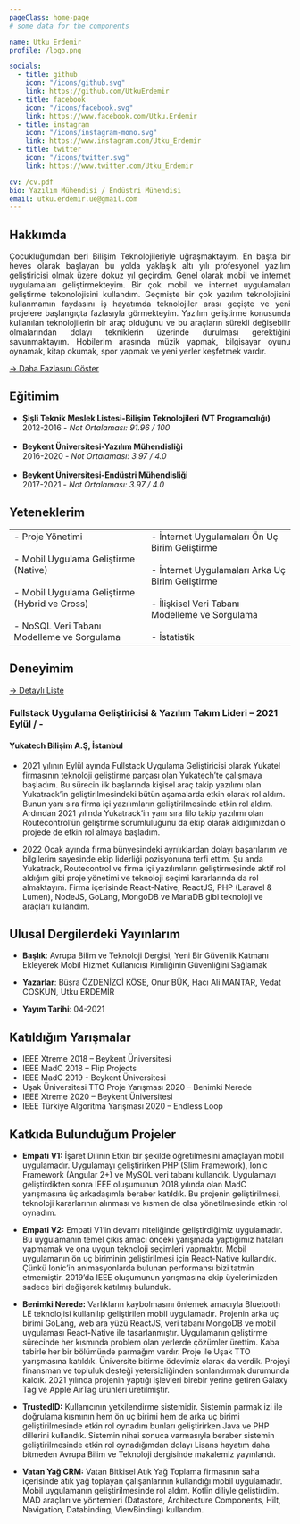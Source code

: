 ```yaml
---
pageClass: home-page
# some data for the components

name: Utku Erdemir
profile: /logo.png

socials:
  - title: github
    icon: "/icons/github.svg"
    link: https://github.com/UtkuErdemir
  - title: facebook
    icon: "/icons/facebook.svg"
    link: https://www.facebook.com/Utku.Erdemir
  - title: instagram
    icon: "/icons/instagram-mono.svg"
    link: https://www.instagram.com/Utku_Erdemir
  - title: twitter
    icon: "/icons/twitter.svg"
    link: https://www.twitter.com/Utku_Erdemir

cv: /cv.pdf
bio: Yazılım Mühendisi / Endüstri Mühendisi
email: utku.erdemir.ue@gmail.com
---
```


<ProfileSection :frontmatter="$page.frontmatter" />

## Hakkımda

<div style="text-align: justify">Çocukluğumdan beri Bilişim Teknolojileriyle uğraşmaktayım. En başta bir heves olarak başlayan bu yolda yaklaşık altı yılı profesyonel yazılım geliştiricisi olmak üzere dokuz yıl geçirdim. Genel olarak mobil ve internet uygulamaları geliştirmekteyim. Bir çok mobil ve internet uygulamaları geliştirme tekonolojisini kullandım. Geçmişte bir çok yazılım teknolojisini kullanmamın faydasını iş hayatımda teknolojiler arası geçişte ve yeni projelere başlangıçta fazlasıyla görmekteyim. Yazılım geliştirme konusunda kullanılan teknolojilerin bir araç olduğunu ve bu araçların sürekli değişebilir olmalarından dolayı tekniklerin üzerinde durulması gerektiğini savunmaktayım. Hobilerim arasında müzik yapmak, bilgisayar oyunu oynamak, kitap okumak, spor yapmak ve yeni yerler keşfetmek vardır.</div>

[→ Daha Fazlasını Göster](/about/)
## Eğitimim

- **Şişli Teknik Meslek Listesi-Bilişim Teknolojileri (VT Programcılığı)** <br/>
2012-2016 - *Not Ortalaması: 91.96 / 100*<br/><br/>
- **Beykent Üniversitesi-Yazılım Mühendisliği** <br/>
2016-2020 - *Not Ortalaması: 3.97 / 4.0*<br/><br/>
- **Beykent Üniversitesi-Endüstri Mühendisliği** <br/>
2017-2021 - *Not Ortalaması: 3.97 / 4.0*<br/>

## Yeteneklerim
<table>
<tr>
<td>
  - Proje Yönetimi</br></br>
	- Mobil Uygulama Geliştirme (Native)</br></br>
	- Mobil Uygulama Geliştirme (Hybrid ve Cross)</br></br>
	- NoSQL Veri Tabanı Modelleme ve Sorgulama</br>
</td>
<td>
	-	İnternet Uygulamaları Ön Uç Birim Geliştirme</br></br>
	-	İnternet Uygulamaları Arka Uç Birim Geliştirme</br></br>
	-	İlişkisel Veri Tabanı Modelleme ve Sorgulama</br></br>
  - İstatistik
</td>
</tr>
</table>

## Deneyimim


[→ Detaylı Liste](/projects/)



<ProjectCard hideBorder=true>

  ### Fullstack Uygulama Geliştiricisi & Yazılım Takım Lideri – 2021 Eylül / -
  #### Yukatech Bilişim A.Ş, İstanbul
  -	2021 yılının Eylül ayında Fullstack Uygulama Geliştiricisi olarak Yukatel firmasının teknoloji geliştirme parçası olan Yukatech’te çalışmaya başladım. Bu sürecin ilk başlarında kişisel araç takip yazılımı olan Yukatrack’in geliştirilmesindeki bütün aşamalarda etkin olarak rol aldım. Bunun yanı sıra firma içi yazılımların geliştirilmesinde etkin rol aldım. Ardından 2021 yılında Yukatrack’in yanı sıra filo takip yazılımı olan Routecontrol’ün geliştirme sorumluluğunu da ekip olarak aldığımızdan o projede de etkin rol almaya başladım.
  
  - 2022 Ocak ayında firma bünyesindeki ayrılıklardan dolayı başarılarım ve bilgilerim sayesinde ekip liderliği pozisyonuna terfi ettim. Şu anda Yukatrack, Routecontrol ve firma içi yazılımların geliştirmesinde aktif rol aldığım gibi proje yönetimi ve teknoloji seçimi kararlarında da rol almaktayım. Firma içerisinde React-Native, ReactJS, PHP (Laravel & Lumen), NodeJS, GoLang, MongoDB ve MariaDB gibi teknoloji ve araçları kullandım.

</ProjectCard>

## Ulusal Dergilerdeki Yayınlarım
- **Başlık**: Avrupa Bilim ve Teknoloji Dergisi, Yeni Bir Güvenlik Katmanı Ekleyerek Mobil Hizmet Kullanıcısı Kimliğinin Güvenliğini Sağlamak 

- **Yazarlar**: Büşra ÖZDENİZCİ KÖSE, Onur BÜK, Hacı Ali MANTAR, Vedat COSKUN, Utku ERDEMİR
- **Yayım Tarihi**: 04-2021

## Katıldığım Yarışmalar

-	IEEE Xtreme 2018 – Beykent Üniversitesi
-	IEEE MadC 2018 – Flip Projects
-	IEEE MadC 2019  - Beykent Üniversitesi
-	Uşak Üniversitesi TTO Proje Yarışması 2020 – Benimki Nerede
-	IEEE Xtreme 2020 – Beykent Üniversitesi
-	IEEE Türkiye Algoritma Yarışması 2020 – Endless Loop
## Katkıda Bulunduğum Projeler

- **Empati V1:** İşaret Dilinin Etkin bir şekilde öğretilmesini amaçlayan mobil uygulamadır. Uygulamayı geliştirirken PHP (Slim Framework), Ionic Framework (Angular 2+) ve MySQL veri tabanı kullandık. Uygulamayı geliştirdikten sonra IEEE oluşumunun 2018 yılında olan MadC yarışmasına üç arkadaşımla beraber katıldık. Bu projenin geliştirilmesi, teknoloji kararlarının alınması ve kısmen de olsa yönetilmesinde etkin rol oynadım.

- **Empati V2:** Empati V1’in devamı niteliğinde geliştirdiğimiz uygulamadır. Bu uygulamanın temel çıkış amacı önceki yarışmada yaptığımız hataları yapmamak ve ona uygun teknoloji seçimleri yapmaktır. Mobil uygulamanın ön uç biriminin geliştirilmesi için React-Native kullandık. Çünkü Ionic’in animasyonlarda bulunan performansı bizi tatmin etmemiştir. 2019’da IEEE oluşumunun yarışmasına ekip üyelerimizden sadece biri değişerek katılmış bulunduk.

- **Benimki Nerede:** Varlıkların kaybolmasını önlemek amacıyla Bluetooth LE teknolojisi kullanılıp geliştirilen mobil uygulamadır. Projenin arka uç birimi GoLang, web ara yüzü ReactJS, veri tabanı MongoDB ve mobil uygulaması React-Native ile tasarlanmıştır. Uygulamanın geliştirme sürecinde her kısmında problem olan yerlerde çözümler ürettim. Kaba tabirle her bir bölümünde parmağım vardır. Proje ile Uşak TTO yarışmasına katıldık. Üniversite bitirme ödevimiz olarak da verdik. Projeyi finansman ve topluluk desteği yetersizliğinden sonlandırmak durumunda kaldık. 2021 yılında projenin yaptığı işlevleri birebir yerine getiren Galaxy Tag ve Apple AirTag ürünleri üretilmiştir.

- **TrustedID:** Kullanıcının yetkilendirme sistemidir. Sistemin parmak izi ile doğrulama kısmının hem ön uç birimi hem de arka uç birimi geliştirilmesinde etkin rol oynadım bunları geliştirirken Java ve PHP dillerini kullandık. Sistemin nihai sonuca varmasıyla beraber sistemin geliştirilmesinde etkin rol oynadığımdan dolayı Lisans hayatım daha bitmeden Avrupa Bilim ve Teknoloji dergisinde makalemiz yayınlandı.

- **Vatan Yağ CRM:** Vatan Bitkisel Atık Yağ Toplama firmasının saha içerisinde atık yağ toplayan çalışanlarının kullandığı mobil uygulamadır. Mobil uygulamanın geliştirilmesinde rol aldım. Kotlin diliyle geliştirdim. MAD araçları ve yöntemleri (Datastore, Architecture Components, Hilt, Navigation, Databinding, ViewBinding) kullandım. 


<!-- Custom style for this page -->

<style lang="stylus">

.theme-container.home-page .page
  font-size 14px
  font-family "lucida grande", "lucida sans unicode", lucida, "Helvetica Neue", Helvetica, Arial, sans-serif;
  p
    margin 0 0 0.5rem
  p, ul, ol
    line-height normal
  a
    font-weight normal
  .theme-default-content:not(.custom) > h2
    margin-bottom 0.5rem
  .theme-default-content:not(.custom) > h2:first-child + p
    margin-top 0.5rem
  .theme-default-content:not(.custom) > h3
    padding-top 4rem

  /* Override */
  .md-card
    margin-top 0.5em
    .card-image
      padding 0.2rem
      img
        
        max-width 120px
        max-height 120px
    .card-content p
      -webkit-margin-after 0.2em

@media (max-width: 419px)
  .theme-container.home-page .page
    p, ul, ol
      line-height 1.5

    .md-card
      .card-image
        img 
          width 100%
          max-width 400px

</style>
